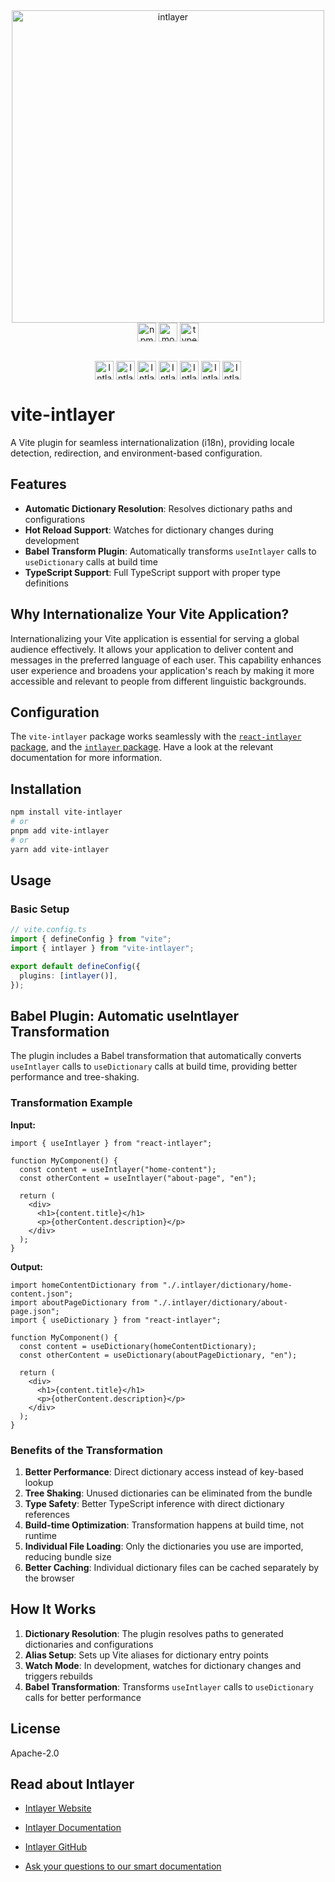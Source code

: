 <div align="center">
  <a href="https://intlayer.org">
    <img src="https://raw.githubusercontent.com/aymericzip/intlayer/572ae9c9acafb74307b81530c1931a8e98990aef/docs/assets/logo.png" width="500" alt="intlayer" />
  </a>
</div>

<div align="center">
  <a href="https://www.npmjs.com/package/vite-intlayer" target="blank"><img
    align="center"
    alt="npm"
    src="https://img.shields.io/npm/v/vite-intlayer.svg?labelColor=49516F&color=8994BC&style=for-the-badge"
    height="30" /></a>
  <a href="https://npmjs.org/package/vite-intlayer" target="blank"><img
      align="center"
      src="https://img.shields.io/npm/dm/vite-intlayer?labelColor=49516F&color=8994BC&style=for-the-badge"
      alt="monthly downloads"
      height="30"
    /></a>
  <a href="https://npmjs.org/package/vite-intlayer" target="blank"><img
      align="center"
      src="https://img.shields.io/npm/types/vite-intlayer?label=types%20included&labelColor=49516F&color=8994BC&style=for-the-badge"
      alt="types included"
      height="30"
    /></a>
</div>

<div>
    <br/>
    <p align="center">
      <a href="https://discord.gg/528mBV4N" target="blank"><img align="center"
         src="https://img.shields.io/badge/discord-5865F2.svg?style=for-the-badge&logo=discord&logoColor=white"
         alt="Intlayer Discord" height="30"/></a>
      <a href="https://www.linkedin.com/company/intlayerorg" target="blank"><img align="center"
         src="https://img.shields.io/badge/linkedin-%231DA1F2.svg?style=for-the-badge&logo=linkedin&logoColor=white"
         alt="Intlayer LinkedIn" height="30"/></a>
      <a href="https://www.facebook.com/intlayer" target="blank"><img align="center"
         src="https://img.shields.io/badge/facebook-4267B2.svg?style=for-the-badge&logo=facebook&logoColor=white"
         alt="Intlayer Facebook" height="30"/></a>
      <a href="https://www.instagram.com/intlayer/" target="blank"><img align="center"
         src="https://img.shields.io/badge/instagram-%23E4405F.svg?style=for-the-badge&logo=Instagram&logoColor=white"
         alt="Intlayer Instagram" height="30"/></a>
      <a href="https://x.com/Intlayer183096" target="blank"><img align="center"
         src="https://img.shields.io/badge/x-1DA1F2.svg?style=for-the-badge&logo=x&logoColor=white"
         alt="Intlayer X" height="30"/></a>
      <a href="https://www.youtube.com/@intlayer" target="blank"><img align="center"
         src="https://img.shields.io/badge/youtube-FF0000.svg?style=for-the-badge&logo=youtube&logoColor=white"
         alt="Intlayer YouTube" height="30"/></a>
      <a href="https://www.tiktok.com/@intlayer" target="blank"><img align="center"
         src="https://img.shields.io/badge/tiktok-000000.svg?style=for-the-badge&logo=tiktok&logoColor=white"
         alt="Intlayer TikTok" height="30"/></a>
      <br>
    </p>
</div>

# vite-intlayer

A Vite plugin for seamless internationalization (i18n), providing locale detection, redirection, and environment-based configuration.

## Features

- **Automatic Dictionary Resolution**: Resolves dictionary paths and configurations
- **Hot Reload Support**: Watches for dictionary changes during development
- **Babel Transform Plugin**: Automatically transforms `useIntlayer` calls to `useDictionary` calls at build time
- **TypeScript Support**: Full TypeScript support with proper type definitions

## Why Internationalize Your Vite Application?

Internationalizing your Vite application is essential for serving a global audience effectively. It allows your application to deliver content and messages in the preferred language of each user. This capability enhances user experience and broadens your application's reach by making it more accessible and relevant to people from different linguistic backgrounds.

## Configuration

The `vite-intlayer` package works seamlessly with the [`react-intlayer` package](https://github.com/aymericzip/intlayer/blob/main/docs/docs/en/packages/react-intlayer/index.md), and the [`intlayer` package](https://github.com/aymericzip/intlayer/blob/main/docs/docs/en/packages/intlayer/index.md). Have a look at the relevant documentation for more information.

## Installation

```bash
npm install vite-intlayer
# or
pnpm add vite-intlayer
# or
yarn add vite-intlayer
```

## Usage

### Basic Setup

```ts
// vite.config.ts
import { defineConfig } from "vite";
import { intlayer } from "vite-intlayer";

export default defineConfig({
  plugins: [intlayer()],
});
```

## Babel Plugin: Automatic useIntlayer Transformation

The plugin includes a Babel transformation that automatically converts `useIntlayer` calls to `useDictionary` calls at build time, providing better performance and tree-shaking.

### Transformation Example

**Input:**

```tsx
import { useIntlayer } from "react-intlayer";

function MyComponent() {
  const content = useIntlayer("home-content");
  const otherContent = useIntlayer("about-page", "en");

  return (
    <div>
      <h1>{content.title}</h1>
      <p>{otherContent.description}</p>
    </div>
  );
}
```

**Output:**

```tsx
import homeContentDictionary from "./.intlayer/dictionary/home-content.json";
import aboutPageDictionary from "./.intlayer/dictionary/about-page.json";
import { useDictionary } from "react-intlayer";

function MyComponent() {
  const content = useDictionary(homeContentDictionary);
  const otherContent = useDictionary(aboutPageDictionary, "en");

  return (
    <div>
      <h1>{content.title}</h1>
      <p>{otherContent.description}</p>
    </div>
  );
}
```

### Benefits of the Transformation

1. **Better Performance**: Direct dictionary access instead of key-based lookup
2. **Tree Shaking**: Unused dictionaries can be eliminated from the bundle
3. **Type Safety**: Better TypeScript inference with direct dictionary references
4. **Build-time Optimization**: Transformation happens at build time, not runtime
5. **Individual File Loading**: Only the dictionaries you use are imported, reducing bundle size
6. **Better Caching**: Individual dictionary files can be cached separately by the browser

## How It Works

1. **Dictionary Resolution**: The plugin resolves paths to generated dictionaries and configurations
2. **Alias Setup**: Sets up Vite aliases for dictionary entry points
3. **Watch Mode**: In development, watches for dictionary changes and triggers rebuilds
4. **Babel Transformation**: Transforms `useIntlayer` calls to `useDictionary` calls for better performance

## License

Apache-2.0

## Read about Intlayer

- [Intlayer Website](https://intlayer.org)
- [Intlayer Documentation](https://intlayer.org/doc)
- [Intlayer GitHub](https://github.com/aymericzip/intlayer)

- [Ask your questions to our smart documentation](https://intlayer.org/docchat)
